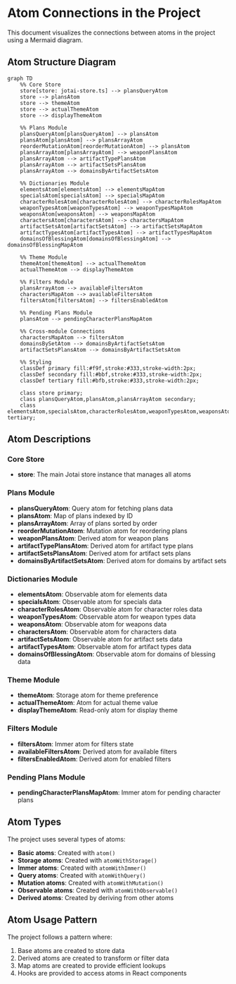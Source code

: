 # Atom Connections in the Project

This document visualizes the connections between atoms in the project using a Mermaid diagram.

## Atom Structure Diagram

```mermaid
graph TD
    %% Core Store
    store[store: jotai-store.ts] --> plansQueryAtom
    store --> plansAtom
    store --> themeAtom
    store --> actualThemeAtom
    store --> displayThemeAtom

    %% Plans Module
    plansQueryAtom[plansQueryAtom] --> plansAtom
    plansAtom[plansAtom] --> plansArrayAtom
    reorderMutationAtom[reorderMutationAtom] --> plansAtom
    plansArrayAtom[plansArrayAtom] --> weaponPlansAtom
    plansArrayAtom --> artifactTypePlansAtom
    plansArrayAtom --> artifactSetsPlansAtom
    plansArrayAtom --> domainsByArtifactSetsAtom

    %% Dictionaries Module
    elementsAtom[elementsAtom] --> elementsMapAtom
    specialsAtom[specialsAtom] --> specialsMapAtom
    characterRolesAtom[characterRolesAtom] --> characterRolesMapAtom
    weaponTypesAtom[weaponTypesAtom] --> weaponTypesMapAtom
    weaponsAtom[weaponsAtom] --> weaponsMapAtom
    charactersAtom[charactersAtom] --> charactersMapAtom
    artifactSetsAtom[artifactSetsAtom] --> artifactSetsMapAtom
    artifactTypesAtom[artifactTypesAtom] --> artifactTypesMapAtom
    domainsOfBlessingAtom[domainsOfBlessingAtom] --> domainsOfBlessingMapAtom

    %% Theme Module
    themeAtom[themeAtom] --> actualThemeAtom
    actualThemeAtom --> displayThemeAtom

    %% Filters Module
    plansArrayAtom --> availableFiltersAtom
    charactersMapAtom --> availableFiltersAtom
    filtersAtom[filtersAtom] --> filtersEnabledAtom

    %% Pending Plans Module
    plansAtom --> pendingCharacterPlansMapAtom

    %% Cross-module Connections
    charactersMapAtom --> filtersAtom
    domainsBySetAtom --> domainsByArtifactSetsAtom
    artifactSetsPlansAtom --> domainsByArtifactSetsAtom

    %% Styling
    classDef primary fill:#f9f,stroke:#333,stroke-width:2px;
    classDef secondary fill:#bbf,stroke:#333,stroke-width:2px;
    classDef tertiary fill:#bfb,stroke:#333,stroke-width:2px;

    class store primary;
    class plansQueryAtom,plansAtom,plansArrayAtom secondary;
    class elementsAtom,specialsAtom,characterRolesAtom,weaponTypesAtom,weaponsAtom,charactersAtom,artifactSetsAtom,artifactTypesAtom,domainsOfBlessingAtom tertiary;
```

## Atom Descriptions

### Core Store
- **store**: The main Jotai store instance that manages all atoms

### Plans Module
- **plansQueryAtom**: Query atom for fetching plans data
- **plansAtom**: Map of plans indexed by ID
- **plansArrayAtom**: Array of plans sorted by order
- **reorderMutationAtom**: Mutation atom for reordering plans
- **weaponPlansAtom**: Derived atom for weapon plans
- **artifactTypePlansAtom**: Derived atom for artifact type plans
- **artifactSetsPlansAtom**: Derived atom for artifact sets plans
- **domainsByArtifactSetsAtom**: Derived atom for domains by artifact sets

### Dictionaries Module
- **elementsAtom**: Observable atom for elements data
- **specialsAtom**: Observable atom for specials data
- **characterRolesAtom**: Observable atom for character roles data
- **weaponTypesAtom**: Observable atom for weapon types data
- **weaponsAtom**: Observable atom for weapons data
- **charactersAtom**: Observable atom for characters data
- **artifactSetsAtom**: Observable atom for artifact sets data
- **artifactTypesAtom**: Observable atom for artifact types data
- **domainsOfBlessingAtom**: Observable atom for domains of blessing data

### Theme Module
- **themeAtom**: Storage atom for theme preference
- **actualThemeAtom**: Atom for actual theme value
- **displayThemeAtom**: Read-only atom for display theme

### Filters Module
- **filtersAtom**: Immer atom for filters state
- **availableFiltersAtom**: Derived atom for available filters
- **filtersEnabledAtom**: Derived atom for enabled filters

### Pending Plans Module
- **pendingCharacterPlansMapAtom**: Immer atom for pending character plans

## Atom Types

The project uses several types of atoms:
- **Basic atoms**: Created with `atom()`
- **Storage atoms**: Created with `atomWithStorage()`
- **Immer atoms**: Created with `atomWithImmer()`
- **Query atoms**: Created with `atomWithQuery()`
- **Mutation atoms**: Created with `atomWithMutation()`
- **Observable atoms**: Created with `atomWithObservable()`
- **Derived atoms**: Created by deriving from other atoms

## Atom Usage Pattern

The project follows a pattern where:
1. Base atoms are created to store data
2. Derived atoms are created to transform or filter data
3. Map atoms are created to provide efficient lookups
4. Hooks are provided to access atoms in React components
